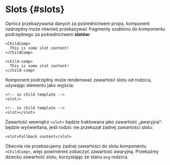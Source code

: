 # Slots {#slots}

Oprócz przekazywania danych za pośrednictwem props, komponent nadrzędny może również przekazywać fragmenty szablonu do komponentu podrzędnego za pośrednictwem **slotów**:

<div class="sfc">

```vue-html
<ChildComp>
  This is some slot content!
</ChildComp>
```

</div>
<div class="html">

```vue-html
<child-comp>
  This is some slot content!
</child-comp>
```

</div>

Komponent podrzędny może renderować zawartość slotu od rodzica, używając elementu <slot> jako wyjścia:

<div class="sfc">

```vue-html
<!-- in child template -->
<slot/>
```

</div>
<div class="html">

```vue-html
<!-- in child template -->
<slot></slot>
```

</div>

Zawartość wewnątrz `<slot>` będzie traktowana jako zawartość „awaryjna”: będzie wyświetlana, jeśli rodzic nie przekazał żadnej zawartości slotu:

```vue-html
<slot>Fallback content</slot>
```

Obecnie nie przekazujemy żadnej zawartości do slotu komponentu `<ChildComp>`, więc powinieneś zobaczyć zawartość awaryjną. Przekażmy dziecku zawartość slotu, korzystając ze stanu `msg` rodzica.

